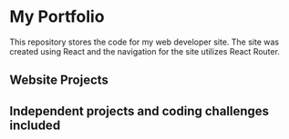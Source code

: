 # My Portfolio

This repository stores the code for my web developer site. The site was created using React and the navigation for the site utilizes React Router.

## Website Projects

## Independent projects and coding challenges included